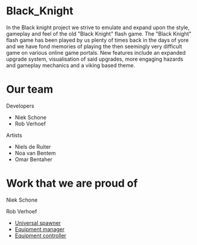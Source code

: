 # Black_Knight
In the Black knight project we strive to emulate and expand upon the style, gameplay and feel of the old "Black Knight" flash game.
The "Black Knight" flash game has been played by us plenty of times back in the days of yore and we have fond memories of playing the then seemingly very difficult game on various online game portals.
New features include an expanded upgrade system, visualisation of said upgrades, more engaging hazards and gameplay mechanics and a viking based theme.

# Our team

Developers
- Niek Schone
- Rob Verhoef

Artists
- Niels de Ruiter
- Noa van Bentem
- Omar Bentaher

# Work that we are proud of

Niek Schone

Rob Verhoef
- [Universal spawner](https://github.com/NiekSchoone/Black_Knight/blob/master/Assets/Scripts/Controllers/UniversalSpawner.cs)
- [Equipment manager](https://github.com/NiekSchoone/Black_Knight/blob/master/Assets/Scripts/Managers/EquipmentManager.cs)
- [Equipment controller](https://github.com/NiekSchoone/Black_Knight/blob/master/Assets/Scripts/Controllers/EquipmentController.cs)
